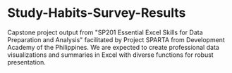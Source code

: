 # Study-Habits-Survey-Results
Capstone project output from "SP201 Essential Excel Skills for Data Preparation and Analysis" facilitated by Project SPARTA from Development Academy of the Philippines. We are expected to create professional data visualizations and summaries in Excel with diverse functions for robust presentation.

